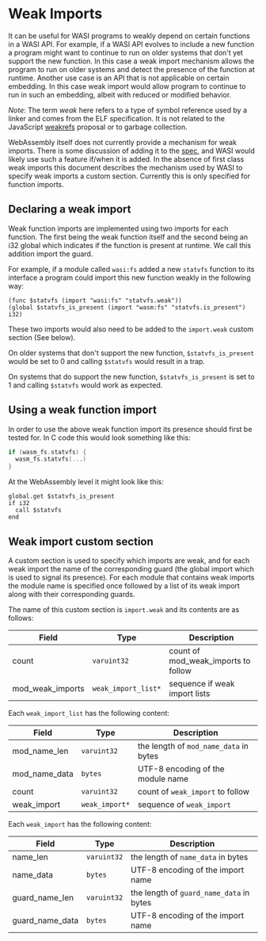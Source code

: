 Weak Imports
============

It can be useful for WASI programs to weakly depend on certain functions in a
WASI API.  For example, if a WASI API evolves to include a new function a
program might want to continue to run on older systems that don't yet support
the new function.  In this case a weak import mechanism allows the program to
run on older systems and detect the presence of the function at runtime.
Another use case is an API that is not applicable on certain embedding.  In this
case weak import would allow program to continue to run in such an embedding,
albeit with reduced or modified behavior.

*Note*: The term *weak* here refers to a type of symbol reference used by a
linker and comes from the ELF specification.  It is not related to the
JavaScript [weakrefs] proposal or to garbage collection.

WebAssembly itself does not currently provide a mechanism for weak imports.
There is some discussion of adding it to the [spec][spec], and WASI would likely
use such a feature if/when it is added.  In the absence of first class weak
imports this document describes the mechanism used by WASI to specify weak
imports a custom section.  Currently this is only specified for function
imports.

Declaring a weak import
-----------------------

Weak function imports are implemented using two imports for each function.  The
first being the weak function itself and the second being an i32 global which
indicates if the function is present at runtime.  We call this addition import
the guard.

For example, if a module called `wasi:fs` added a new `statvfs` function to its
interface a program could import this new function weakly in the following way:

```wasm
(func $statvfs (import "wasi:fs" "statvfs.weak"))
(global $statvfs_is_present (import "wasm:fs" "statvfs.is_present") i32)
```

These two imports would also need to be added to the `import.weak` custom
section (See below).

On older systems that don't support the new function, `$statvfs_is_present`
would be set to 0 and calling `$statvfs` would result in a trap.

On systems that do support the new function, `$statvfs_is_present` is set to
1 and calling `$statvfs` would work as expected.

Using a weak function import
----------------------------

In order to use the above weak function import its presence should first be
tested for.  In C code this would look something like this:

```c
if (wasm_fs.statvfs) {
  wasm_fs.statvfs(...)
}
```

At the WebAssembly level it might look like this:

```wasm
global.get $statvfs_is_present
if i32
  call $statvfs
end
```

Weak import custom section
--------------------------

A custom section is used to specify which imports are weak, and for each weak
import the name of the corresponding guard (the global import which is used to
signal its presence).  For each module that contains weak imports the
module name is specified once followed by a list of its weak import along with
their corresponding guards.

The name of this custom section is `import.weak` and its contents are as
follows:

| Field           | Type                | Description                         |
| ----------------| ------------------- | ------------------------------------|
| count           | `varuint32`         | count of mod_weak_imports to follow |
| mod_weak_imports| `weak_import_list*` | sequence if weak import lists       |

Each `weak_import_list` has the following content:

| Field         | Type                | Description                           |
| --------------| ------------------- | ------------------------------------- |
| mod_name_len  | `varuint32`         | the length of `mod_name_data` in bytes|
| mod_name_data | `bytes`             | UTF-8 encoding of the module name     |
| count         | `varuint32`         | count of `weak_import` to follow      |
| weak_import   | `weak_import*`      | sequence of `weak_import`             |

Each `weak_import` has the following content:

| Field           | Type             | Description                             |
| --------------- | ---------------- | --------------------------------------- |
| name_len        | `varuint32`      | the length of `name_data` in bytes      |
| name_data       | `bytes`          | UTF-8 encoding of the import name       |
| guard_name_len  | `varuint32`      | the length of `guard_name_data` in bytes|
| guard_name_data | `bytes`          | UTF-8 encoding of the import name       |

[weakrefs]: https://github.com/tc39/proposal-weakrefs
[spec]: https://github.com/WebAssembly/design/issues/1281

